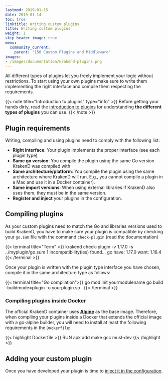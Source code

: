 ```yaml
---
lastmod: 2019-01-15
date: 2019-01-14
toc: true
linktitle: Writing custom plugins
title: Writing custom plugins
weight: 1
skip_header_image: true
menu:
  community_current:
    parent: "150 Custom Plugins and Middleware"
images:
- /images/documentation/krakend-plugins.png
---
```

All different types of plugins let you freely implement your logic without restrictions. To start using your own plugins make sure to write them implementing the right interface and compile them respecting the requirements.

{{< note title="Introduction to plugins" type="info" >}}
Before getting your hands dirty, read the [introduction to plugins](/docs/extending/introduction/) for understanding **the different types of plugins** you can use.
{{< /note >}}


## Plugin requirements
Writing, compiling and using plugins need to comply with the following list:

- **Right interface**: Your plugin implements the proper interface (see each plugin type)
- **Same go version**: You compile the plugin using the same Go version KrakenD was compiled with
- **Same architecture/platform**: You compile the plugin using the same architecture where KrakenD will run. E.g., you cannot compile a plugin in a Mac and use it in a Docker container).
- **Same import versions**: When using external libraries if KrakenD also uses them, they must be in the same version.
- **Register and inject** your plugins in the configuration.

## Compiling plugins
As your custom plugins need to match the Go and libraries versions used to build KrakenD, you have to make sure your plugin is compatible by checking your `go.sum` file with the command `check-plugin` (read the documentation)

{{< terminal title="Term" >}}
krakend check-plugin -v 1.17.0 -s ../myplugin/go.sum
1 incompatibility(ies) found...
go
	have: 1.17.0
	want: 1.16.4
{{< /terminal >}}

Once your plugin is written with the plugin type interface you have chosen, compile it in the same architecture type as follows:

{{< terminal title="Go compilation">}}
go mod init yourmodulename
go build -buildmode=plugin -o yourplugin.so .
{{< /terminal >}}

### Compiling plugins inside Docker
The official KrakenD container uses **[Alpine](https://hub.docker.com/_/alpine)** as the base image. Therefore, when compiling your plugins inside a Docker that extends the official image with a go-alpine builder, you will need to install at least the following requirements in the `Dockerfile`:

{{< highlight Dockerfile >}}
RUN apk add make gcc musl-dev
{{< /highlight >}}

## Adding your custom plugin
Once you have developed your plugin is time to [inject it in the configuration](/docs/extending/injecting-plugins/).